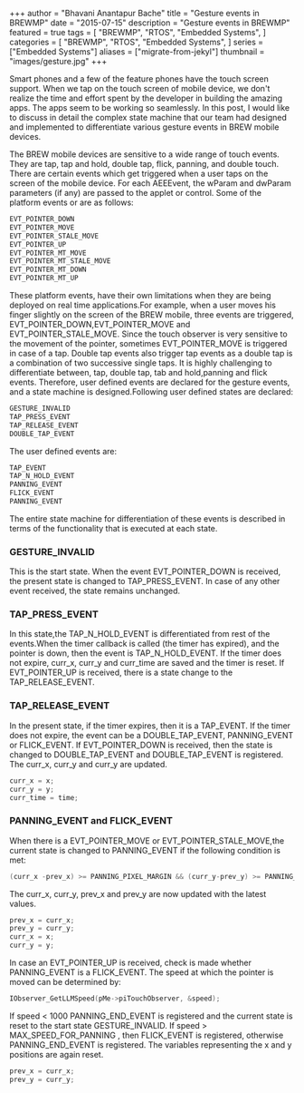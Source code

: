 +++
author = "Bhavani Anantapur Bache"
title = "Gesture events in BREWMP"
date = "2015-07-15"
description = "Gesture events in BREWMP"
featured = true
tags = [
    "BREWMP",
    "RTOS",
    "Embedded Systems",
]
categories = [
    "BREWMP",
    "RTOS",
    "Embedded Systems",
]
series = ["Embedded Systems"]
aliases = ["migrate-from-jekyl"]
thumbnail = "images/gesture.jpg"
+++

Smart phones and a few of the feature phones have the touch screen support. When we tap on the touch screen of mobile device, we don't realize the time and effort spent by the developer in building the amazing apps. The apps seem to be working so seamlessly. In this post, I would like to discuss in detail the complex state machine that our team had designed and implemented to differentiate various gesture events in BREW mobile devices.

The BREW mobile devices are sensitive to a wide range of touch events. They are tap, tap and hold, double tap, flick, panning, and double touch. There are certain events which get triggered when a user taps on the screen of the mobile device. For each AEEEvent, the wParam and dwParam parameters (if any) are passed to the applet or control.
Some of the platform events or are as follows:
`````C++
EVT_POINTER_DOWN
EVT_POINTER_MOVE
EVT_POINTER_STALE_MOVE
EVT_POINTER_UP
EVT_POINTER_MT_MOVE
EVT_POINTER_MT_STALE_MOVE
EVT_POINTER_MT_DOWN
EVT_POINTER_MT_UP
`````
These platform events, have their own limitations when they are being deployed on real time applications.For example, when a user moves his finger slightly on the screen of the BREW mobile, three events are triggered, EVT_POINTER_DOWN,EVT_POINTER_MOVE and EVT_POINTER_STALE_MOVE. Since the touch observer is very sensitive to the movement of the pointer, sometimes EVT_POINTER_MOVE is triggered in case of a tap. Double tap events also trigger tap events as a double tap is a combination of two successive single taps. It is highly challenging to differentiate between, tap, double tap, tab and hold,panning and flick events. Therefore, user defined events are declared for the gesture events, and a state machine is designed.Following user defined states are declared:
`````C++
GESTURE_INVALID
TAP_PRESS_EVENT
TAP_RELEASE_EVENT
DOUBLE_TAP_EVENT
`````
The user defined events are:
`````C++
TAP_EVENT
TAP_N_HOLD_EVENT
PANNING_EVENT
FLICK_EVENT
PANNING_EVENT
`````
The entire state machine for differentiation of these events is described in terms of the functionality that is executed at each state.

<h3>GESTURE_INVALID</h3>
This is the start state. When the event EVT_POINTER_DOWN is received, the present state is changed to TAP_PRESS_EVENT. In case of any other event received, the state remains unchanged.

<h3>TAP_PRESS_EVENT</h3>

In this state,the TAP_N_HOLD_EVENT is differentiated from rest of the events.When the timer callback is called (the timer has expired), and the pointer is down, then the event is TAP_N_HOLD_EVENT. If the timer does not expire, curr_x, curr_y and curr_time are saved and the timer is reset. If EVT_POINTER_UP is received, there is a state change to the TAP_RELEASE_EVENT.

<h3>TAP_RELEASE_EVENT</h3>
In the present state, if the timer expires, then it is a TAP_EVENT. If the timer does not expire, the event can be a DOUBLE_TAP_EVENT, PANNING_EVENT or FLICK_EVENT. If EVT_POINTER_DOWN is received, then the state is changed to DOUBLE_TAP_EVENT and DOUBLE_TAP_EVENT is registered. The curr_x, curr_y and curr_y are updated.

`````C++
curr_x = x;
curr_y = y;
curr_time = time;
`````

<h3>PANNING_EVENT and FLICK_EVENT</h3>
When there is a EVT_POINTER_MOVE or EVT_POINTER_STALE_MOVE,the current state is changed to PANNING_EVENT if the following condition is met:

`````C++
(curr_x -prev_x) >= PANNING_PIXEL_MARGIN && (curr_y-prev_y) >= PANNING_PIXEL_MARGIN
`````

The curr_x, curr_y, prev_x and prev_y are now updated with the latest values.

`````C++
prev_x = curr_x;
prev_y = curr_y;
curr_x = x;
curr_y = y;
`````

In case an EVT_POINTER_UP is received, check is made whether PANNING_EVENT is a FLICK_EVENT. The speed at which the pointer is moved can be determined by:

`````C++
IObserver_GetLLMSpeed(pMe->piTouchObserver, &speed);
`````
If speed < 1000 PANNING_END_EVENT is registered and the current state is reset to the start state GESTURE_INVALID. If speed > MAX_SPEED_FOR_PANNING , then FLICK_EVENT is registered, otherwise PANNING_END_EVENT is registered. The variables representing the x and y positions are again reset.

`````C++
prev_x = curr_x;
prev_y = curr_y;
`````

